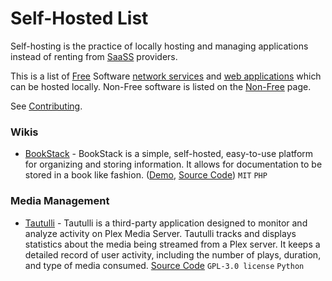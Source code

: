 # Self-Hosted List

Self-hosting is the practice of locally hosting and managing applications instead of renting from [SaaSS](https://www.gnu.org/philosophy/who-does-that-server-really-serve.html) providers.

This is a list of [Free](https://en.wikipedia.org/wiki/Free_software) Software [network services](https://en.wikipedia.org/wiki/Network_service) and [web applications](https://en.wikipedia.org/wiki/Web_application) which can be hosted locally. Non-Free software is listed on the [Non-Free](non-free.md) page.

See [Contributing](.github/CONTRIBUTING.md).

<!-- BEGIN SOFTWARE LIST -->

### Wikis
- [BookStack](https://www.bookstackapp.com/) - BookStack is a simple, self-hosted, easy-to-use platform for organizing and storing information. It allows for documentation to be stored in a book like fashion. ([Demo](https://www.bookstackapp.com/#demo), [Source Code](https://github.com/ssddanbrown/BookStack)) `MIT` `PHP`

### Media Management
- [Tautulli](https://tautulli.com/) -  Tautulli is a third-party application designed to monitor and analyze activity on Plex Media Server. Tautulli tracks and displays statistics about the media being streamed from a Plex server. It keeps a detailed record of user activity, including the number of plays, duration, and type of media consumed. [Source Code](https://github.com/Tautulli/Tautulli) `GPL-3.0 license` `Python`

